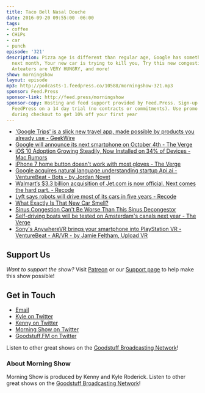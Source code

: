 ```yaml
---
title: Taco Bell Nasal Douche
date: 2016-09-20 09:55:00 -06:00
tags:
- coffee
- CHiPs
- car
- punch
episode: '321'
description: Pizza age is different than regular age, Google has something to CELL
  next month, Your new car is trying to kill you, Try this new congestion contraption,
  Anteaters are VERY HUNGRY, and more!
show: morningshow
layout: episode
mp3: http://podcasts-1.feedpress.co/10588/morningshow-321.mp3
sponsor: Feed.Press
sponsor-link: http://feed.press/morningshow
sponsor-copy: Hosting and feed support provided by Feed.Press. Sign-up today and try
  FeedPress on a 14 day trial (no contracts or commitments). Use promo code `morningshow`
  during checkout to get 10% off your first year
---
```


* ['Google Trips' is a slick new travel app, made possible by products you already use - GeekWire](http://www.geekwire.com/2016/google-trips-slick-new-travel-app-made-possible-products-already-use/)
* [Google will announce its next smartphone on October 4th - The Verge](http://www.theverge.com/2016/9/19/12981426/google-event-october-nexus-smartphone-pixel-x-xl-chromebook)
* [iOS 10 Adoption Growing Steadily, Now Installed on 34% of Devices - Mac Rumors](http://www.macrumors.com/2016/09/19/ios-10-adoption-growing-steadily/)
* [iPhone 7 home button doesn't work with most gloves - The Verge](http://www.theverge.com/circuitbreaker/2016/9/17/12951694/iphone-7-home-button-glove-problem)
* [Google acquires natural language understanding startup Api.ai - VentureBeat - Bots - by Jordan Novet](http://venturebeat.com/2016/09/19/google-acquires-natural-language-understanding-startup-api-ai/)
* [Walmart’s $3.3 billion acquisition of Jet.com is now official. Next comes the hard part. - Recode](http://www.recode.net/2016/9/19/12979008/walmart-jet-acquisition-closed)
* [Lyft says robots will drive most of its cars in five years - Recode](http://www.recode.net/2016/9/18/12955162/lyft-gm-self-driving-cars)
* [What Exactly Is That New Car Smell?](http://gizmodo.com/5896801/what-exactly-is-that-new-car-smell)
* [Sinus Congestion Can't Be Worse Than This Sinus Decongestor](http://gizmodo.com/sinus-congestion-cant-be-worse-than-this-sinus-deconges-1786711859)
* [Self-driving boats will be tested on Amsterdam's canals next year - The Verge](http://www.theverge.com/2016/9/19/12968420/amsterdam-self-driving-boats-roboat)
* [Sony's AnywhereVR brings your smartphone into PlayStation VR - VentureBeat - AR/VR - by Jamie Feltham, Upload VR](http://venturebeat.com/2016/09/17/sonys-anywherevr-brings-your-smartphone-into-playstation-vr/)

## Support Us
*Want to support the show?* Visit [Patreon](http://patreon.com/morningshow) or our [Support page](http://goodstuff.fm/support) to help make this show possible!

## Get in Touch
* [Email](mailto:kyle@goodstuff.fm)
* [Kyle on Twitter](http://twitter.com/dogburps)
* [Kenny on Twitter](http://twitter.com/pizzarobotics)
* [Morning Show on Twitter](http://twitter.com/morningshowam)
* [Goodstuff.FM on Twitter](http://twitter.com/goodstufffm)

Listen to other great shows on the [Goodstuff Broadcasting Network](http://goodstuff.fm/broadcasts)!

### About Morning Show
Morning Show is produced by Kenny and Kyle Roderick. Listen to other great shows on the [Goodstuff Broadcasting Network](http://goodstuff.fm/)!
